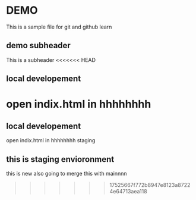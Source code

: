 # DEMO

This is a sample file for git and github learn

## demo subheader

This is a subheader
<<<<<<< HEAD

## local developement 

open indix.html in hhhhhhhh
=======
## local developement 

open indix.html in hhhhhhhh staging 

## this is staging envioronment
this is new also going to merge this with mainnnn
>>>>>>> 17525667f772b8947e8123a87224e64713aea118
